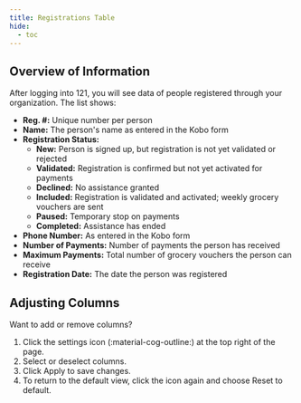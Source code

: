 ```yaml
---
title: Registrations Table
hide:
  - toc
---
```


## Overview of Information

After logging into 121, you will see data of people registered through your organization. The list shows:

- **Reg. #:** Unique number per person
- **Name:** The person's name as entered in the Kobo form
- **Registration Status:**
    - **New:** Person is signed up, but registration is not yet validated or rejected
    - **Validated:** Registration is confirmed but not yet activated for payments
    - **Declined:** No assistance granted
    - **Included:** Registration is validated and activated; weekly grocery vouchers are sent
    - **Paused:** Temporary stop on payments
    - **Completed:** Assistance has ended
- **Phone Number:** As entered in the Kobo form
- **Number of Payments:** Number of payments the person has received
- **Maximum Payments:** Total number of grocery vouchers the person can receive
- **Registration Date:** The date the person was registered

## Adjusting Columns

Want to add or remove columns?

1. Click the settings icon (:material-cog-outline:) at the top right of the page.
2. Select or deselect columns.
3. Click Apply to save changes.
4. To return to the default view, click the icon again and choose Reset to default.

